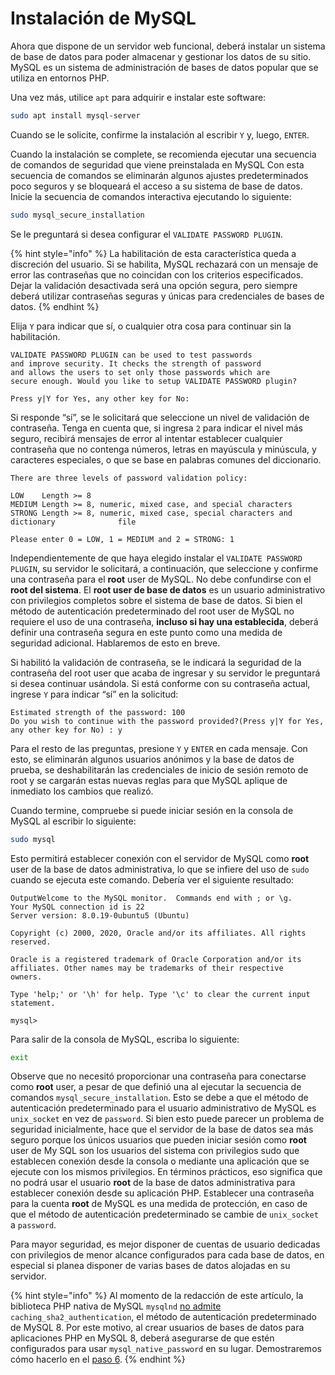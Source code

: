 # Instalación de MySQL

Ahora que dispone de un servidor web funcional, deberá instalar un sistema de base de datos para poder almacenar y gestionar los datos de su sitio. MySQL es un sistema de administración de bases de datos popular que se utiliza en entornos PHP.

Una vez más, utilice `apt` para adquirir e instalar este software:

```bash
sudo apt install mysql-server
```

&#x20;

Cuando se le solicite, confirme la instalación al escribir `Y` y, luego, `ENTER`.

Cuando la instalación se complete, se recomienda ejecutar una secuencia de comandos de seguridad que viene preinstalada en MySQL Con esta secuencia de comandos se eliminarán algunos ajustes predeterminados poco seguros y se bloqueará el acceso a su sistema de base de datos. Inicie la secuencia de comandos interactiva ejecutando lo siguiente:

```bash
sudo mysql_secure_installation
```

&#x20;

Se le preguntará si desea configurar el `VALIDATE PASSWORD PLUGIN`.

{% hint style="info" %}
La habilitación de esta característica queda a discreción del usuario. Si se habilita, MySQL rechazará con un mensaje de error las contraseñas que no coincidan con los criterios especificados. Dejar la validación desactivada será una opción segura, pero siempre deberá utilizar contraseñas seguras y únicas para credenciales de bases de datos.
{% endhint %}



Elija `Y` para indicar que sí, o cualquier otra cosa para continuar sin la habilitación.

```
VALIDATE PASSWORD PLUGIN can be used to test passwords
and improve security. It checks the strength of password
and allows the users to set only those passwords which are
secure enough. Would you like to setup VALIDATE PASSWORD plugin?

Press y|Y for Yes, any other key for No:
```

Si responde “sí”, se le solicitará que seleccione un nivel de validación de contraseña. Tenga en cuenta que, si ingresa `2` para indicar el nivel más seguro, recibirá mensajes de error al intentar establecer cualquier contraseña que no contenga números, letras en mayúscula y minúscula, y caracteres especiales, o que se base en palabras comunes del diccionario.

```
There are three levels of password validation policy:

LOW    Length >= 8
MEDIUM Length >= 8, numeric, mixed case, and special characters
STRONG Length >= 8, numeric, mixed case, special characters and dictionary              file

Please enter 0 = LOW, 1 = MEDIUM and 2 = STRONG: 1
```

Independientemente de que haya elegido instalar el `VALIDATE PASSWORD PLUGIN`, su servidor le solicitará, a continuación, que seleccione y confirme una contraseña para el **root** user de MySQL. No debe confundirse con el **root del sistema**. El **root user de base de datos** es un usuario administrativo con privilegios completos sobre el sistema de base de datos. Si bien el método de autenticación predeterminado del root user de MySQL no requiere el uso de una contraseña, **incluso si hay una establecida**, deberá definir una contraseña segura en este punto como una medida de seguridad adicional. Hablaremos de esto en breve.

Si habilitó la validación de contraseña, se le indicará la seguridad de la contraseña del root user que acaba de ingresar y su servidor le preguntará si desea continuar usándola. Si está conforme con su contraseña actual, ingrese `Y` para indicar “sí” en la solicitud:

```
Estimated strength of the password: 100
Do you wish to continue with the password provided?(Press y|Y for Yes, any other key for No) : y
```

Para el resto de las preguntas, presione `Y` y `ENTER` en cada mensaje. Con esto, se eliminarán algunos usuarios anónimos y la base de datos de prueba, se deshabilitarán las credenciales de inicio de sesión remoto de root y se cargarán estas nuevas reglas para que MySQL aplique de inmediato los cambios que realizó.

Cuando termine, compruebe si puede iniciar sesión en la consola de MySQL al escribir lo siguiente:

```bash
sudo mysql
```

&#x20;

Esto permitirá establecer conexión con el servidor de MySQL como **root** user de la base de datos administrativa, lo que se infiere del uso de `sudo` cuando se ejecuta este comando. Debería ver el siguiente resultado:

```
OutputWelcome to the MySQL monitor.  Commands end with ; or \g.
Your MySQL connection id is 22
Server version: 8.0.19-0ubuntu5 (Ubuntu)

Copyright (c) 2000, 2020, Oracle and/or its affiliates. All rights reserved.

Oracle is a registered trademark of Oracle Corporation and/or its
affiliates. Other names may be trademarks of their respective
owners.

Type 'help;' or '\h' for help. Type '\c' to clear the current input statement.

mysql>
```

Para salir de la consola de MySQL, escriba lo siguiente:

```bash
exit
```

&#x20;

Observe que no necesitó proporcionar una contraseña para conectarse como **root** user, a pesar de que definió una al ejecutar la secuencia de comandos `mysql_secure_installation`. Esto se debe a que el método de autenticación predeterminado para el usuario administrativo de MySQL es `unix_socket` en vez de `password`. Si bien esto puede parecer un problema de seguridad inicialmente, hace que el servidor de la base de datos sea más seguro porque los únicos usuarios que pueden iniciar sesión como **root** user de My SQL son los usuarios del sistema con privilegios sudo que establecen conexión desde la consola o mediante una aplicación que se ejecute con los mismos privilegios. En términos prácticos, eso significa que no podrá usar el usuario **root** de la base de datos administrativa para establecer conexión desde su aplicación PHP. Establecer una contraseña para la cuenta **root** de MySQL es una medida de protección, en caso de que el método de autenticación predeterminado se cambie de `unix_socket` a `password`.

Para mayor seguridad, es mejor disponer de cuentas de usuario dedicadas con privilegios de menor alcance configurados para cada base de datos, en especial si planea disponer de varias bases de datos alojadas en su servidor.

{% hint style="info" %}
Al momento de la redacción de este artículo, la biblioteca PHP nativa de MySQL `mysqlnd` [no admite](https://www.php.net/manual/en/ref.pdo-mysql.php) `caching_sha2_authentication`, el método de autenticación predeterminado de MySQL 8. Por este motivo, al crear usuarios de bases de datos para aplicaciones PHP en MySQL 8, deberá asegurarse de que estén configurados para usar `mysql_native_password` en su lugar. Demostraremos cómo hacerlo en el [paso 6](https://www.digitalocean.com/community/tutorials/how-to-install-linux-apache-mysql-php-lamp-stack-on-ubuntu-20-04-es#step-6-%E2%80%94-testing-database-connection-from-php-\(optional\)).
{% endhint %}
